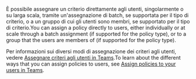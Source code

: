 <span data-ttu-id="7a9b7-101">È possibile assegnare un criterio direttamente agli utenti, singolarmente o su larga scala, tramite un'assegnazione di batch, se supportata per il tipo di criterio, o a un gruppo di cui gli utenti sono membri, se supportato per il tipo di criterio.</span><span class="sxs-lookup"><span data-stu-id="7a9b7-101">You can assign a policy directly to users, either individually or at scale through a batch assignment (if supported for the policy type), or to a group that the users are members of (if supported for the policy type).</span></span> 

<span data-ttu-id="7a9b7-102">Per informazioni sui diversi modi di assegnazione dei criteri agli utenti, vedere [Assegnare criteri agli utenti in Teams](../assign-policies.md).</span><span class="sxs-lookup"><span data-stu-id="7a9b7-102">To learn about the different ways that you can assign policies to users, see [Assign policies to your users in Teams](../assign-policies.md).</span></span>